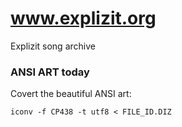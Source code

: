 # www.explizit.org
Explizit song archive

### ANSI ART today

Covert the beautiful ANSI art:

```
iconv -f CP438 -t utf8 < FILE_ID.DIZ
```

